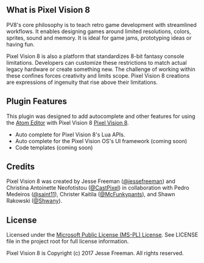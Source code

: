 ## What is Pixel Vision 8

PV8's core philosophy is to teach retro game development with streamlined workflows. It enables designing games around limited resolutions, colors, sprites, sound and memory. It is ideal for game jams, prototyping ideas or having fun.

Pixel Vision 8 is also a platform that standardizes 8-bit fantasy console limitations. Developers can customize these restrictions to match actual legacy hardware or create something new. The challenge of working within these confines forces creativity and limits scope. Pixel Vision 8 creations are expressions of ingenuity that rise above their limitations.

## Plugin Features

This plugin was designed to add autocomplete and other features for using the [Atom Editor](https://atom.io/) with Pixel Vision 8 [Pixel Vision 8](https://pixelvision8.com).

* Auto complete for Pixel Vision 8's Lua APIs.
* Auto complete for the Pixel Vision OS's UI framework (coming soon)
* Code templates (coming soon)

## Credits

Pixel Vision 8 was created by Jesse Freeman ([@jessefreeman](http://twitter.com/jessefreeman)) and Christina Antoinette Neofotistou ([@CastPixel](https://twitter.com/@castpixel)) in collaboration with Pedro Medeiros ([@saint11](http://twitter.com/saint11)), Christer Kaitila ([@McFunkypants](http://twitter.com/McFunkypants)), and Shawn Rakowski ([@Shwany](https://twitter.com/Shwany)).

## License

Licensed under the [Microsoft Public License (MS-PL) License](https://opensource.org/licenses/MS-PL).  See LICENSE file in the project root for full license information.

Pixel Vision 8 is Copyright (c) 2017 Jesse Freeman. All rights reserved.
